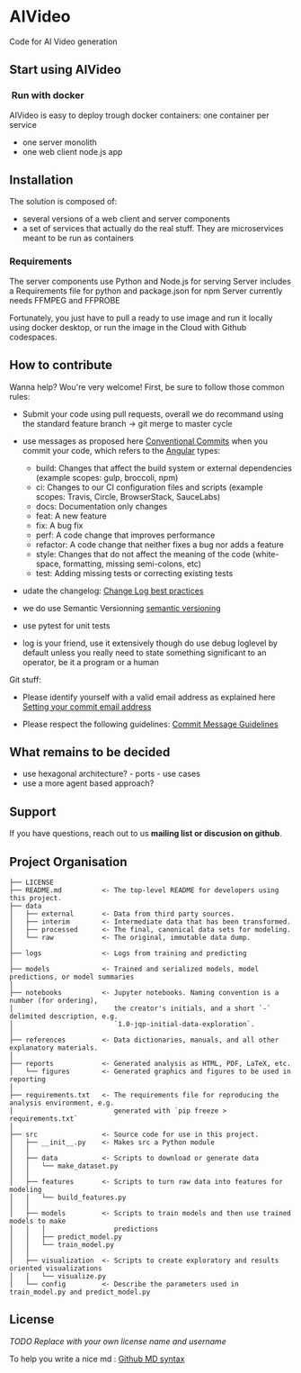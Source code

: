 # AIVideo

Code for AI Video generation

## Start using AIVideo

###  Run with docker

AIVideo is easy to deploy trough docker containers: one container per service

- one server monolith
- one web client node.js app

## Installation

The solution is composed of:

- several versions of a web client and server components
- a set of services that actually do the real stuff. They are microservices meant to be run as containers

### Requirements

The server components use Python and Node.js for serving
Server includes a Requirements file for python and package.json for npm
Server currently needs FFMPEG and FFPROBE

Fortunately, you just have to pull a ready to use image and run it locally using docker desktop, or run the image in the Cloud with Github codespaces.

## How to contribute

Wanna help? Wou're very welcome! First, be sure to follow those common rules:

- Submit your code using pull requests, overall we do recommand using the standard feature branch -> git merge to master cycle
- use messages as proposed here [Conventional Commits](https://www.conventionalcommits.org/en/v1.0.0/) when you commit your code, which refers to the [Angular](https://github.com/angular/angular/blob/22b96b9/CONTRIBUTING.md#-commit-message-guidelines) types: 
  - build: Changes that affect the build system or external dependencies (example scopes: gulp, broccoli, npm)
  - ci: Changes to our CI configuration files and scripts (example scopes: Travis, Circle, BrowserStack, SauceLabs)
  - docs: Documentation only changes
  - feat: A new feature
  - fix: A bug fix
  - perf: A code change that improves performance
  - refactor: A code change that neither fixes a bug nor adds a feature
  - style: Changes that do not affect the meaning of the code (white-space, formatting, missing semi-colons, etc)
  - test: Adding missing tests or correcting existing tests

- udate the changelog: [Change Log best practices](https://keepachangelog.com/en/0.3.0/)
- we do use Semantic Versionning [semantic versioning](https://semver.org/)
- use pytest for unit tests
- log is your friend, use it extensively though do use debug loglevel by default unless you really need to state something significant to an operator, be it a program or a human

Git stuff: 
- Please identify yourself with a valid email address as explained here [Setting your commit email address](https://docs.github.com/en/account-and-profile/setting-up-and-managing-your-personal-account-on-github/managing-email-preferences/setting-your-commit-email-address)

- Please respect the following guidelines: [Commit Message Guidelines](https://github.com/angular/angular/blob/22b96b9/CONTRIBUTING.md#-commit-message-guidelines)

## What remains to be decided

- use hexagonal architecture?
        - ports
        - use cases
- use a more agent based approach?

## Support

If you have questions, reach out to us **mailing list or discusion on github**.

## Project Organisation

    ├── LICENSE
    ├── README.md          <- The top-level README for developers using this project.
    ├── data
    │   ├── external       <- Data from third party sources.
    │   ├── interim        <- Intermediate data that has been transformed.
    │   ├── processed      <- The final, canonical data sets for modeling.
    │   └── raw            <- The original, immutable data dump.
    │
    ├── logs               <- Logs from training and predicting
    │
    ├── models             <- Trained and serialized models, model predictions, or model summaries
    │
    ├── notebooks          <- Jupyter notebooks. Naming convention is a number (for ordering),
    │                         the creator's initials, and a short `-` delimited description, e.g.
    │                         `1.0-jqp-initial-data-exploration`.
    │
    ├── references         <- Data dictionaries, manuals, and all other explanatory materials.
    │
    ├── reports            <- Generated analysis as HTML, PDF, LaTeX, etc.
    │   └── figures        <- Generated graphics and figures to be used in reporting
    │
    ├── requirements.txt   <- The requirements file for reproducing the analysis environment, e.g.
    │                         generated with `pip freeze > requirements.txt`
    │
    ├── src                <- Source code for use in this project.
    │   ├── __init__.py    <- Makes src a Python module
    │   │
    │   ├── data           <- Scripts to download or generate data
    │   │   └── make_dataset.py
    │   │
    │   ├── features       <- Scripts to turn raw data into features for modeling
    │   │   └── build_features.py
    │   │
    │   ├── models         <- Scripts to train models and then use trained models to make
    │   │   │                 predictions
    │   │   ├── predict_model.py
    │   │   └── train_model.py
    │   │
    │   ├── visualization  <- Scripts to create exploratory and results oriented visualizations
    │   │   └── visualize.py
    │   └── config         <- Describe the parameters used in train_model.py and predict_model.py

## License

_TODO Replace with your own license name and username_

To help you write a nice md : [Github MD syntax](https://docs.github.com/fr/get-started/writing-on-github/getting-started-with-writing-and-formatting-on-github/basic-writing-and-formatting-syntax)

